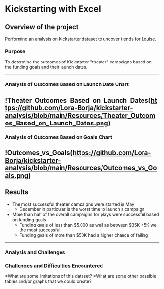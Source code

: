 # Kickstarting with Excel
## Overview of the project
Performing an analysis on Kickstarter dataset to uncover trends for Louise.
### Purpose
To determine the outcomes of Kickstarter "theater" campaigns based on the funding goals and their launch dates.

---
### Analysis of Outcomes Based on Launch Date Chart
!Theater_Outcomes_Based_on_Launch_Dates(https://github.com/Lora-Borja/kickstarter-analysis/blob/main/Resources/Theater_Outcomes_Based_on_Launch_Dates.png)
---
### Analysis of Outcomes Based on Goals Chart
!Outcomes_vs_Goals(https://github.com/Lora-Borja/kickstarter-analysis/blob/main/Resources/Outcomes_vs_Goals.png)
---
## Results
* The most successful theater campaigns were started in May
    - December in particular is the worst time to launch a campaign
* More than half of the overall campaigns for plays were successful based on funding goals
    - Funding goals of less than $5,000 as well as between $35K-45K we the most successful
    - Funding goals of more than $50K had a higher chance of failing
---
### Analysis and Challenges
### Challenges and Difficulties Encountered
*What are some limitations of this dataset?
*What are some other possible tables and/or graphs that we could create?
